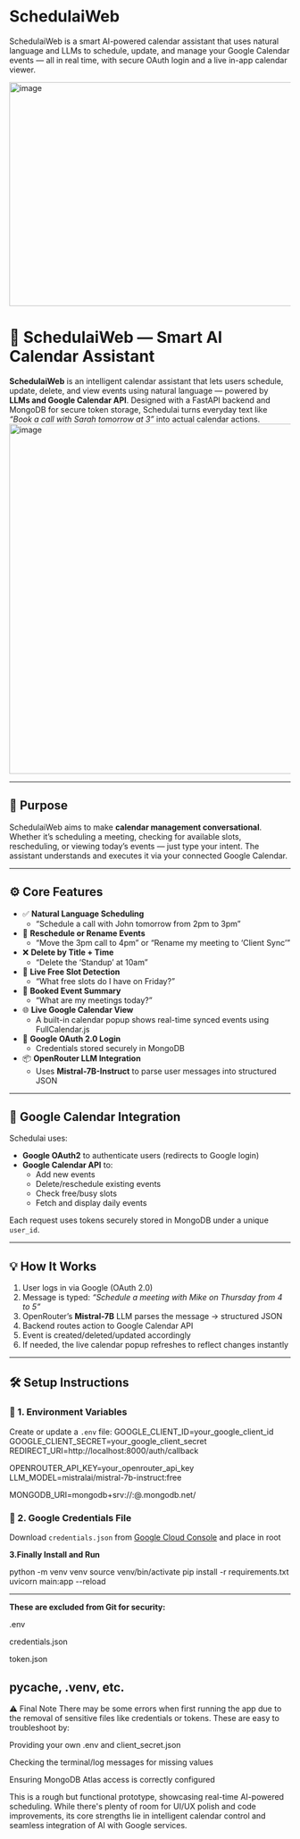 # SchedulaiWeb
SchedulaiWeb is a smart AI-powered calendar assistant that uses natural language and LLMs to schedule, update, and manage your Google Calendar events — all in real time, with secure OAuth login and a live in-app calendar viewer.

<img width="676" height="401" alt="image" position="center" src="https://github.com/user-attachments/assets/e5849d76-a27d-4cd9-9226-6eb9c662d2c7" />



# 🧠 SchedulaiWeb — Smart AI Calendar Assistant

**SchedulaiWeb** is an intelligent calendar assistant that lets users schedule, update, delete, and view events using natural language — powered by **LLMs and Google Calendar API**. Designed with a FastAPI backend and MongoDB for secure token storage, Schedulai turns everyday text like _“Book a call with Sarah tomorrow at 3”_ into actual calendar actions.
<img width="1268" height="627" alt="image" position="center" src="https://github.com/user-attachments/assets/c5242c47-2e25-45dc-baf7-c21a1b9dad9c" />

---

## 🎯 Purpose

SchedulaiWeb aims to make **calendar management conversational**. Whether it’s scheduling a meeting, checking for available slots, rescheduling, or viewing today’s events — just type your intent. The assistant understands and executes it via your connected Google Calendar.

---

## ⚙️ Core Features

- ✅ **Natural Language Scheduling**
  - “Schedule a call with John tomorrow from 2pm to 3pm”
- 🔁 **Reschedule or Rename Events**
  - “Move the 3pm call to 4pm” or “Rename my meeting to ‘Client Sync’”
- ❌ **Delete by Title + Time**
  - “Delete the ‘Standup’ at 10am”
- 📅 **Live Free Slot Detection**
  - “What free slots do I have on Friday?”
- 📌 **Booked Event Summary**
  - “What are my meetings today?”
- 🌐 **Live Google Calendar View**
  - A built-in calendar popup shows real-time synced events using FullCalendar.js
- 🔐 **Google OAuth 2.0 Login**
  - Credentials stored securely in MongoDB
- 📦 **OpenRouter LLM Integration**
  - Uses **Mistral-7B-Instruct** to parse user messages into structured JSON

---

## 🔁 Google Calendar Integration

Schedulai uses:
- **Google OAuth2** to authenticate users (redirects to Google login)
- **Google Calendar API** to:
  - Add new events
  - Delete/reschedule existing events
  - Check free/busy slots
  - Fetch and display daily events

Each request uses tokens securely stored in MongoDB under a unique `user_id`.

---

## 💡 How It Works

1. User logs in via Google (OAuth 2.0)
2. Message is typed: _“Schedule a meeting with Mike on Thursday from 4 to 5”_
3. OpenRouter’s **Mistral-7B** LLM parses the message → structured JSON
4. Backend routes action to Google Calendar API
5. Event is created/deleted/updated accordingly
6. If needed, the live calendar popup refreshes to reflect changes instantly

---

## 🛠 Setup Instructions

### 🔐 1. Environment Variables

Create or update a `.env` file:
GOOGLE_CLIENT_ID=your_google_client_id
GOOGLE_CLIENT_SECRET=your_google_client_secret
REDIRECT_URI=http://localhost:8000/auth/callback

OPENROUTER_API_KEY=your_openrouter_api_key
LLM_MODEL=mistralai/mistral-7b-instruct:free

MONGODB_URI=mongodb+srv://<username>:<password>@<cluster>.mongodb.net/

### 📄 2. Google Credentials File

Download `credentials.json` from [Google Cloud Console](https://console.cloud.google.com/apis/credentials) and place in root


**3.Finally Install and Run**

python -m venv venv
source venv/bin/activate
pip install -r requirements.txt
uvicorn main:app --reload

---------------------------------------------
**These are excluded from Git for security:**

.env

credentials.json

token.json

__pycache__, .venv, etc.
--------------------------------------------
⚠️ Final Note
There may be some errors when first running the app due to the removal of sensitive files like credentials or tokens. These are easy to troubleshoot by:

Providing your own .env and client_secret.json

Checking the terminal/log messages for missing values

Ensuring MongoDB Atlas access is correctly configured

This is a rough but functional prototype, showcasing real-time AI-powered scheduling. While there's plenty of room for UI/UX polish and code improvements, its core strengths lie in intelligent calendar control and seamless integration of AI with Google services.




